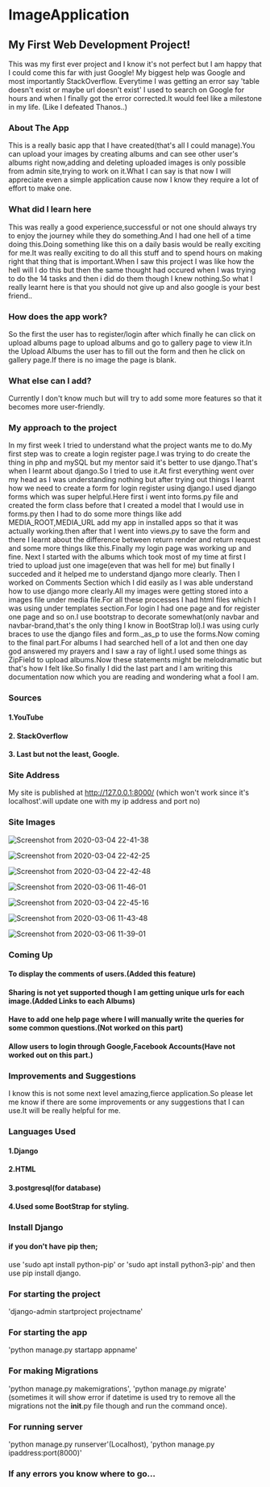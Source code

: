 # ImageApplication #
## My First Web Development Project! ##
This was my first ever project and I know it's not perfect but I am happy that I could come this far with just Google!
My biggest help was Google and most importantly StackOverflow.
Everytime I was getting an error say 'table doesn't exist or maybe url doesn't exist' I used to search on Google for hours and when I finally got the error corrected.It would feel like a milestone in my life.
(Like I defeated Thanos..)

### About The App ###
This is a really basic app that I have created(that's all I could manage).You can upload your images by creating albums and can see other user's albums right now,adding and deleting uploaded images is only possible from admin site,trying to work on it.What I can say is that now I will appreciate even a simple application cause now I know they require a lot of effort to make one.

### What did I learn here ###
This was really a good experience,successful or not one should always try to enjoy the journey while they do something.And I had one hell of a time doing this.Doing something like this on a daily basis would be really exciting for me.It was really exciting to do all this stuff and to spend hours on making right that thing that is important.When I saw this project I was like how the hell will I do this but then the same thought had occured when I was trying to do the 14 tasks and then i did do them though I knew nothing.So what I really learnt here is that you should not give up and also google is your best friend..

### How does the app work? ###
So the first the user has to register/login after which finally he can click on upload albums page to upload albums and go to gallery page to view it.In the Upload Albums the user has to fill out the form and then he click on gallery page.If there is no image the page is blank.

### What else can I add? ###

Currently I don't know much but will try to add some more features so that it becomes more user-friendly.

### My approach to the project ###


In my first week I tried to understand what the project wants me to do.My first step was to create a login register page.I was trying to do create the thing in php and mySQL but my mentor said it's better to use django.That's when I learnt about django.So I tried to use it.At first everything went over my head as I was understanding nothing but after trying out things I learnt how we need to create a form for login register using django.I used django forms which was super helpful.Here first i went into forms.py file and created the form class before that I created a model that I would use in forms.py then I had to do some more things like add MEDIA_ROOT,MEDIA_URL add my app in installed apps so that it was actually working.then after that I went into views.py to save the form and there I learnt about the difference between return render and return request and some more things like this.Finally my login page was working up and fine.
Next I started with the albums which took most of my time at first I tried to upload just one image(even that was hell for me) but finally I succeded and it helped me to understand django more clearly.
Then I worked on Comments Section which I did easily as I was able understand how to use django more clearly.All my images were getting stored into a images file under media file.For all these processes I had  html files which I was using under templates section.For login I had one page and for register one page and so on.I use bootstrap to decorate somewhat(only navbar and navbar-brand,that's the only thing I know in BootStrap lol).I was using curly braces to use the django files and form._as_p to use the forms.Now coming to the final part.For albums I had searched hell of a lot and then one day god answered my prayers and I saw a ray of light.I used some things as ZipField to upload albums.Now these statements might be melodramatic but that's how I felt like.So finally I did the last part and I am writing this documentation now which you are reading and wondering what a fool I am.

### Sources ###
#### 1.YouTube ####
#### 2. StackOverflow ####
#### 3. Last but not the least, Google. ####


### Site Address ###
My site is published at http://127.0.0.1:8000/
(which won't work since it's localhost'.will update one with my ip address and port no)


### Site Images ###
![Screenshot from 2020-03-04 22-41-38](https://user-images.githubusercontent.com/53506835/75945538-8701df00-5ec0-11ea-8d90-99a7899be121.png)


![Screenshot from 2020-03-04 22-42-25](https://user-images.githubusercontent.com/53506835/75945637-d3e5b580-5ec0-11ea-90cf-42dda8d5601b.png)

![Screenshot from 2020-03-04 22-42-48](https://user-images.githubusercontent.com/53506835/75945836-66865480-5ec1-11ea-824e-663f68bd522b.png)


![Screenshot from 2020-03-06 11-46-01](https://user-images.githubusercontent.com/53506835/76057673-306bd200-5fa0-11ea-97cb-ea26fd121aaa.png)



![Screenshot from 2020-03-04 22-45-16](https://user-images.githubusercontent.com/53506835/75945987-d1d02680-5ec1-11ea-8d1a-cd78a3e1ccaa.png)



![Screenshot from 2020-03-06 11-43-48](https://user-images.githubusercontent.com/53506835/76057526-cf43fe80-5f9f-11ea-87c9-6b653990e765.png)



![Screenshot from 2020-03-06 11-39-01](https://user-images.githubusercontent.com/53506835/76057337-4331d700-5f9f-11ea-9211-28c34bb77f58.png)


### Coming Up ###
#### To display the comments of users.(Added this feature)
#### Sharing is not yet supported though I am getting unique urls for each image.(Added Links to each Albums)
#### Have to add one help page where I will manually write the queries for some common questions.(Not worked on this part)
#### Allow users to login through Google,Facebook Accounts(Have not worked out on this part.) 

### Improvements and Suggestions ###
I know this is not some next level amazing,fierce application.So please let me know if there are some improvements or any suggestions that I can use.It will be really helpful for me.

### Languages Used ###
#### 1.Django #####
#### 2.HTML ####
#### 3.postgresql(for database) ####
#### 4.Used some BootStrap for styling. ####


### Install Django ###
#### if you don't have pip then; ###
use 'sudo apt install python-pip' or 'sudo apt install python3-pip'
and then use pip install django.

### For starting the project ###
'django-admin startproject projectname'

### For starting the app ###
'python manage.py startapp appname'

### For making Migrations ###
'python manage.py makemigrations', 
'python manage.py migrate'
(sometimes it will show error if datetime is used try to remove all the migrations not the __init__.py file though and run the command once).

### For running server ###
'python manage.py runserver'(Localhost),
'python manage.py ipaddress:port(8000)'
### If any errors you know where to go... ###


